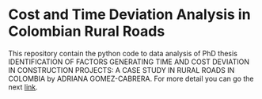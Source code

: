 # Cost and Time Deviation Analysis in Colombian Rural Roads

This repository contain the python code to data analysis of PhD thesis IDENTIFICATION OF FACTORS GENERATING TIME AND COST DEVIATION IN CONSTRUCTION PROJECTS: A CASE STUDY IN RURAL ROADS IN COLOMBIA by ADRIANA GOMEZ-CABRERA. For more detail you can go the next [link](https://repositorio.uniandes.edu.co/handle/1992/52996).
